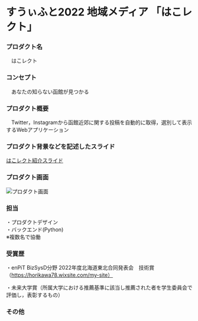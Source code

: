 # すうぃふと2022 地域メディア 「はこレクト」

### プロダクト名  
　はこレクト

### コンセプト
　あなたの知らない函館が見つかる

### プロダクト概要
　Twitter，Instagramから函館近郊に関する投稿を自動的に取得，選別して表示するWebアプリケーション

### プロダクト背景などを記述したスライド
[はこレクト紹介スライド](https://docs.google.com/presentation/d/e/2PACX-1vQ1y5bSkEQXTM50pugGuvBkvE4k9TuTEPYDNqFKFKVnOkCOjvXELXQBgnYjSemf7jWnJC6TolKoA9Vr/pub?start=false&loop=false&delayms=3000)

###  プロダクト画面
![プロダクト画面](https://github.com/ats-kn/swift2022c/assets/108859216/e5882d49-d2e2-4eba-be00-e39887ee8f34)

###  担当
・プロダクトデザイン  
・バックエンド(Python)  
※複数名で協働

###  受賞歴
・enPiT BizSysD分野 2022年度北海道東北合同発表会　技術賞（https://horikawa78.wixsite.com/my-site）

・未来大学賞（所属大学における推薦基準に該当し推薦された者を学生委員会で評価し，表彰するもの）

### その他
